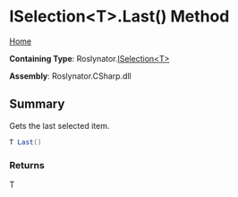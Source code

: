 <a name="_top"></a>

# ISelection\<T>\.Last\(\) Method

[Home](../../../README.md#_top)

**Containing Type**: Roslynator\.[ISelection\<T>](../README.md#_top)

**Assembly**: Roslynator\.CSharp\.dll

## Summary

Gets the last selected item\.

```csharp
T Last()
```

### Returns

T

